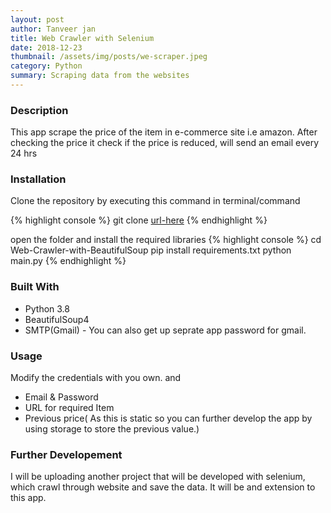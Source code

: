 ```yaml
---
layout: post
author: Tanveer jan
title: Web Crawler with Selenium
date: 2018-12-23
thumbnail: /assets/img/posts/we-scraper.jpeg
category: Python
summary: Scraping data from the websites
---
```

### Description
This app scrape the price of the item in e-commerce site i.e amazon. After checking the price it check if the price is reduced, will send an email every 24 hrs

### Installation
Clone the repository by executing this command in terminal/command

{% highlight console %}
git clone [url-here](https://github.com/tjan90/Web-Crawler-with-BeautifulSoup.git)
{% endhighlight %}

open the folder and install the required libraries
{% highlight console %}
cd Web-Crawler-with-BeautifulSoup
pip install requirements.txt
python main.py
{% endhighlight %}


### Built With
  - Python 3.8
  - BeautifulSoup4
  - SMTP(Gmail) - You can also get up seprate app password for gmail.

### Usage
Modify the credentials with you own. and
  - Email & Password
  - URL for required Item
  - Previous price( As this is static so you can further develop the app by using storage to store the previous value.)


### Further Developement
I will be uploading another project that will be developed with selenium, which crawl through website and save the data. It will be and extension to this app. 
